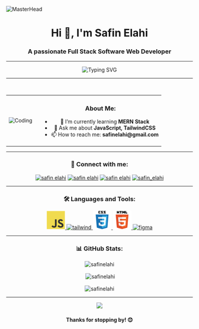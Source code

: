 ![MasterHead](https://github.com/Anmol-Baranwal/Cool-GIFs-For-GitHub/assets/74038190/c288471c-be67-4fbb-af44-1c63ee9ed280)

<h1 align="center">Hi 👋, I'm Safin Elahi</h1>

<h3 align="center">A passionate Full Stack Software Web Developer</h3>

---

<div align="center">
  <img src="https://readme-typing-svg.demolab.com?font=Fira+Code&size=25&duration=4000&pause=500&center=true&vCenter=true&width=435&lines=Software+Engineer;Full+Stack+Developer;Open-Source+Enthusiast;Always+Learning!" alt="Typing SVG">
</div>

---

<br>

<div align="center">
  <table style="border: 0; border-collapse: collapse; text-align: center;">
    <tr>
      <td style="border: 0; padding-right: 20px;">
        <img src="https://user-images.githubusercontent.com/74038190/212749171-b84692a8-2b04-4e3b-93ca-ac14705da224.gif" alt="Coding" width="350" />
      </td>
      <td style="border: 0;">
        <h3>About Me:</h3>
        <ul>
          <li>🌱 I’m currently learning <strong>MERN Stack</strong></li>
          <li>💬 Ask me about <strong>JavaScript, TailwindCSS</strong></li>
          <li>📫 How to reach me: <strong>safinelahi@gmail.com</strong></li>
        </ul>
      </td>
    </tr>
  </table>
</div>

---

<h3 align="center">🔗 Connect with me:</h3>

<p align="center">
  <a href="https://dev.to/safin elahi" target="blank"><img align="center" src="https://raw.githubusercontent.com/rahuldkjain/github-profile-readme-generator/master/src/images/icons/Social/devto.svg" alt="safin elahi" height="40" width="40" /></a>
  <a href="https://linkedin.com/in/safin elahi" target="blank"><img align="center" src="https://raw.githubusercontent.com/rahuldkjain/github-profile-readme-generator/master/src/images/icons/Social/linked-in-alt.svg" alt="safin elahi" height="40" width="40" /></a>
  <a href="https://stackoverflow.com/users/safin elahi" target="blank"><img align="center" src="https://raw.githubusercontent.com/rahuldkjain/github-profile-readme-generator/master/src/images/icons/Social/stack-overflow.svg" alt="safin elahi" height="40" width="40" /></a>
  <a href="https://instagram.com/safin_elahi" target="blank"><img align="center" src="https://raw.githubusercontent.com/rahuldkjain/github-profile-readme-generator/master/src/images/icons/Social/instagram.svg" alt="safin_elahi" height="40" width="40" /></a>
</p>

---

<h3 align="center">🛠️ Languages and Tools:</h3>

<p align="center">
  <a href="https://developer.mozilla.org/en-US/docs/Web/JavaScript" target="_blank"><img src="https://raw.githubusercontent.com/devicons/devicon/master/icons/javascript/javascript-original.svg" alt="javascript" width="50" height="50"/> </a>
  <a href="https://tailwindcss.com/" target="_blank"><img src="https://www.vectorlogo.zone/logos/tailwindcss/tailwindcss-icon.svg" alt="tailwind" width="50" height="50"/> </a>
  <a href="https://www.w3schools.com/css/" target="_blank"><img src="https://raw.githubusercontent.com/devicons/devicon/master/icons/css3/css3-original-wordmark.svg" alt="css3" width="50" height="50"/> </a>
  <a href="https://www.w3.org/html/" target="_blank"><img src="https://raw.githubusercontent.com/devicons/devicon/master/icons/html5/html5-original-wordmark.svg" alt="html5" width="50" height="50"/> </a>
  <a href="https://www.figma.com/" target="_blank"><img src="https://www.vectorlogo.zone/logos/figma/figma-icon.svg" alt="figma" width="50" height="50"/> </a>
</p>

---

<div align="center">
  <h3>📊 GitHub Stats:</h3>
  <p><img align="center" src="https://github-readme-stats.vercel.app/api/top-langs?username=safinelahi&show_icons=true&locale=en&layout=compact" alt="safinelahi" /></p>
  <p>&nbsp;<img align="center" src="https://github-readme-stats.vercel.app/api?username=safinelahi&show_icons=true&locale=en" alt="safinelahi" /></p>
  <p><img align="center" src="https://github-readme-streak-stats.herokuapp.com/?user=safinelahi&" alt="safinelahi" /></p>
</div>

---

<div align="center">
  <img src="https://media.giphy.com/media/2IudUHdI075HL02Pkk/giphy.gif" width="100" />
  <h4>Thanks for stopping by! 😊</h4>
</div>
